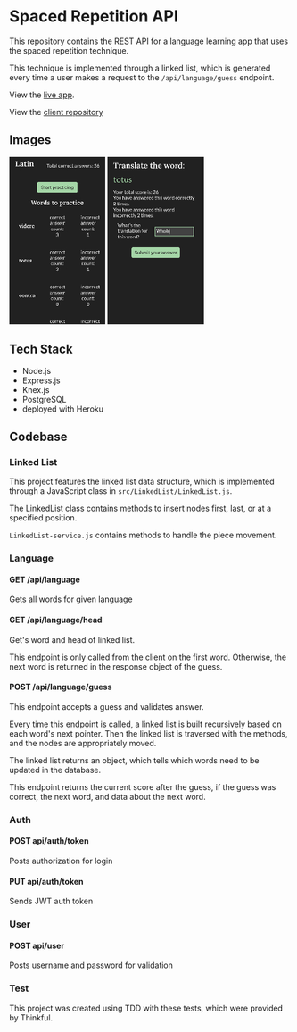 # Spaced Repetition API

This repository contains the REST API for a language learning app that uses the spaced repetition technique.

This technique is implemented through a linked list, which is generated every time a user makes a request to the `/api/language/guess` endpoint.

View the [live app](https://spaced-repetition-dun.vercel.app/).

View the [client repository](https://github.com/Rachanastasia/spaced-repetition-client)

## Images

![](screenshot1.jpg)
![](screenshot2.jpg)

## Tech Stack

- Node.js
- Express.js
- Knex.js
- PostgreSQL
- deployed with Heroku

## Codebase

### Linked List

This project features the linked list data structure, which is implemented through a JavaScript class in `src/LinkedList/LinkedList.js`.

The LinkedList class contains methods to insert nodes first, last, or at a specified position.

`LinkedList-service.js` contains methods to handle the piece movement.

### Language

#### GET /api/language

Gets all words for given language

#### GET /api/language/head

Get's word and head of linked list.

This endpoint is only called from the client on the first word. Otherwise, the next word is returned in the response object of the guess.

#### POST /api/language/guess

This endpoint accepts a guess and validates answer.

Every time this endpoint is called, a linked list is built recursively based on each word's next pointer. Then the linked list is traversed with the methods, and the nodes are appropriately moved.

The linked list returns an object, which tells which words need to be updated in the database.

This endpoint returns the current score after the guess, if the guess was correct, the next word, and data about the next word.

### Auth

#### POST api/auth/token

Posts authorization for login

#### PUT api/auth/token

Sends JWT auth token

### User

#### POST api/user

Posts username and password for validation

### Test

This project was created using TDD with these tests, which were provided by Thinkful.
